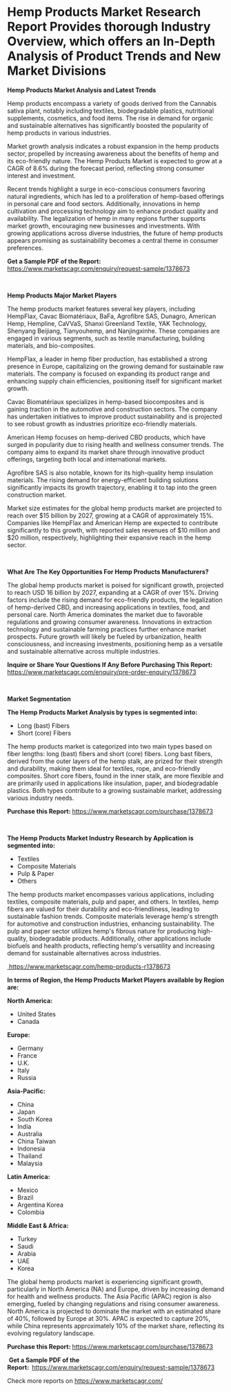 <p><h1>Hemp Products Market Research Report Provides thorough Industry Overview, which offers an In-Depth Analysis of Product Trends and New Market Divisions</h1></p><p><strong>Hemp Products Market Analysis and Latest Trends</strong></p>
<p><p>Hemp products encompass a variety of goods derived from the Cannabis sativa plant, notably including textiles, biodegradable plastics, nutritional supplements, cosmetics, and food items. The rise in demand for organic and sustainable alternatives has significantly boosted the popularity of hemp products in various industries.</p><p>Market growth analysis indicates a robust expansion in the hemp products sector, propelled by increasing awareness about the benefits of hemp and its eco-friendly nature. The Hemp Products Market is expected to grow at a CAGR of 8.6% during the forecast period, reflecting strong consumer interest and investment. </p><p>Recent trends highlight a surge in eco-conscious consumers favoring natural ingredients, which has led to a proliferation of hemp-based offerings in personal care and food sectors. Additionally, innovations in hemp cultivation and processing technology aim to enhance product quality and availability. The legalization of hemp in many regions further supports market growth, encouraging new businesses and investments. With growing applications across diverse industries, the future of hemp products appears promising as sustainability becomes a central theme in consumer preferences.</p></p>
<p><strong>Get a Sample PDF of the Report:&nbsp;</strong> <a href="https://www.marketscagr.com/enquiry/request-sample/1378673?utm_campaign=2239&utm_medium=2&utm_source=Github&utm_content=ia&utm_term=01022025&utm_id=hemp-products">https://www.marketscagr.com/enquiry/request-sample/1378673</a></p>
<p>&nbsp;</p>
<p><strong>Hemp Products Major Market Players</strong></p>
<p><p>The hemp products market features several key players, including HempFlax, Cavac Biomatériaux, BaFa, Agrofibre SAS, Dunagro, American Hemp, Hempline, CaVVaS, Shanxi Greenland Textile, YAK Technology, Shenyang Beijiang, Tianyouhemp, and Nanjingxinhe. These companies are engaged in various segments, such as textile manufacturing, building materials, and bio-composites.</p><p>HempFlax, a leader in hemp fiber production, has established a strong presence in Europe, capitalizing on the growing demand for sustainable raw materials. The company is focused on expanding its product range and enhancing supply chain efficiencies, positioning itself for significant market growth.</p><p>Cavac Biomatériaux specializes in hemp-based biocomposites and is gaining traction in the automotive and construction sectors. The company has undertaken initiatives to improve product sustainability and is projected to see robust growth as industries prioritize eco-friendly materials.</p><p>American Hemp focuses on hemp-derived CBD products, which have surged in popularity due to rising health and wellness consumer trends. The company aims to expand its market share through innovative product offerings, targeting both local and international markets.</p><p>Agrofibre SAS is also notable, known for its high-quality hemp insulation materials. The rising demand for energy-efficient building solutions significantly impacts its growth trajectory, enabling it to tap into the green construction market.</p><p>Market size estimates for the global hemp products market are projected to reach over $15 billion by 2027, growing at a CAGR of approximately 15%. Companies like HempFlax and American Hemp are expected to contribute significantly to this growth, with reported sales revenues of $10 million and $20 million, respectively, highlighting their expansive reach in the hemp sector.</p></p>
<p>&nbsp;</p>
<p><strong>What Are The Key Opportunities For Hemp Products Manufacturers?</strong></p>
<p><p>The global hemp products market is poised for significant growth, projected to reach USD 16 billion by 2027, expanding at a CAGR of over 15%. Driving factors include the rising demand for eco-friendly products, the legalization of hemp-derived CBD, and increasing applications in textiles, food, and personal care. North America dominates the market due to favorable regulations and growing consumer awareness. Innovations in extraction technology and sustainable farming practices further enhance market prospects. Future growth will likely be fueled by urbanization, health consciousness, and increasing investments, positioning hemp as a versatile and sustainable alternative across multiple industries.</p></p>
<p><strong>Inquire or Share Your Questions If Any Before Purchasing This Report:</strong> <a href="https://www.marketscagr.com/enquiry/pre-order-enquiry/1378673?utm_campaign=2239&utm_medium=2&utm_source=Github&utm_content=ia&utm_term=01022025&utm_id=hemp-products">https://www.marketscagr.com/enquiry/pre-order-enquiry/1378673</a></p>
<p>&nbsp;</p>
<p><strong>Market Segmentation</strong></p>
<p><strong>The Hemp Products Market Analysis by types is segmented into:</strong></p>
<p><ul><li>Long (bast) Fibers</li><li>Short (core) Fibers</li></ul></p>
<p><p>The hemp products market is categorized into two main types based on fiber lengths: long (bast) fibers and short (core) fibers. Long bast fibers, derived from the outer layers of the hemp stalk, are prized for their strength and durability, making them ideal for textiles, rope, and eco-friendly composites. Short core fibers, found in the inner stalk, are more flexible and are primarily used in applications like insulation, paper, and biodegradable plastics. Both types contribute to a growing sustainable market, addressing various industry needs.</p></p>
<p><strong>Purchase this Report:&nbsp;</strong><a href="https://www.marketscagr.com/purchase/1378673?utm_campaign=2239&utm_medium=2&utm_source=Github&utm_content=ia&utm_term=01022025&utm_id=hemp-products">https://www.marketscagr.com/purchase/1378673</a></p>
<p>&nbsp;</p>
<p><strong>The Hemp Products Market Industry Research by Application is segmented into:</strong></p>
<p><ul><li>Textiles</li><li>Composite Materials</li><li>Pulp & Paper</li><li>Others</li></ul></p>
<p><p>The hemp products market encompasses various applications, including textiles, composite materials, pulp and paper, and others. In textiles, hemp fibers are valued for their durability and eco-friendliness, leading to sustainable fashion trends. Composite materials leverage hemp's strength for automotive and construction industries, enhancing sustainability. The pulp and paper sector utilizes hemp's fibrous nature for producing high-quality, biodegradable products. Additionally, other applications include biofuels and health products, reflecting hemp's versatility and increasing demand for sustainable alternatives across industries.</p></p>
<p><a href="https://www.marketscagr.com/hemp-products-r1378673?utm_campaign=2239&utm_medium=2&utm_source=Github&utm_content=ia&utm_term=01022025&utm_id=hemp-products">&nbsp;https://www.marketscagr.com/hemp-products-r1378673</a></p>
<p><strong>In terms of Region, the Hemp Products Market Players available by Region are:</strong></p>
<p>
    <p> <strong> North America: </strong>
        <ul>
            <li>United States</li>
            <li>Canada</li>
        </ul>
        </p> 
    <p> <strong> Europe: </strong>
        <ul>
            <li>Germany</li>
            <li>France</li>
            <li>U.K.</li>
            <li>Italy</li>
            <li>Russia</li>
        </ul>
        </p> 
    <p> <strong> Asia-Pacific: </strong>
        <ul>
            <li>China</li>
            <li>Japan</li>
            <li>South Korea</li>
            <li>India</li>
            <li>Australia</li>
            <li>China Taiwan</li>
            <li>Indonesia</li>
            <li>Thailand</li>
            <li>Malaysia</li>
        </ul>
        </p> 
    <p> <strong> Latin America: </strong>
        <ul>
            <li>Mexico</li>
            <li>Brazil</li>
            <li>Argentina Korea</li>
            <li>Colombia</li>
        </ul>
        </p> 
    <p> <strong> Middle East & Africa: </strong>
        <ul>
            <li>Turkey</li>
            <li>Saudi</li>
            <li>Arabia</li>
            <li>UAE</li>
            <li>Korea</li>
        </ul>
    </p>
    </p>
<p><p>The global hemp products market is experiencing significant growth, particularly in North America (NA) and Europe, driven by increasing demand for health and wellness products. The Asia Pacific (APAC) region is also emerging, fueled by changing regulations and rising consumer awareness. North America is projected to dominate the market with an estimated share of 40%, followed by Europe at 30%. APAC is expected to capture 20%, while China represents approximately 10% of the market share, reflecting its evolving regulatory landscape.</p></p>
<p><strong>Purchase this Report: </strong><a href="https://www.marketscagr.com/purchase/1378673?utm_campaign=2239&utm_medium=2&utm_source=Github&utm_content=ia&utm_term=01022025&utm_id=hemp-products">https://www.marketscagr.com/purchase/1378673</a></p>
<p>&nbsp;<strong>Get a Sample PDF of the Report:&nbsp;&nbsp;</strong><a href="https://www.marketscagr.com/enquiry/request-sample/1378673?utm_campaign=2239&utm_medium=2&utm_source=Github&utm_content=ia&utm_term=01022025&utm_id=hemp-products">https://www.marketscagr.com/enquiry/request-sample/1378673</a></p>
<p><strong></strong></p>
<p>Check more reports on <a href="https://www.marketscagr.com/?utm_campaign=2239&utm_medium=2&utm_source=Github&utm_content=ia&utm_term=01022025&utm_id=hemp-products">https://www.marketscagr.com/</a></p>